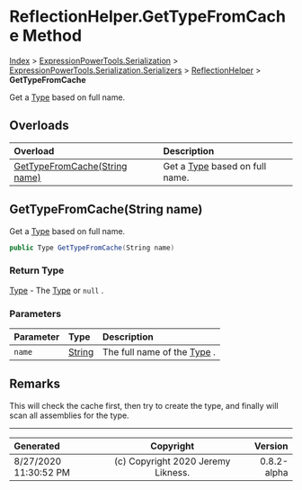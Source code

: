 ﻿# ReflectionHelper.GetTypeFromCache Method

[Index](../index.md) > [ExpressionPowerTools.Serialization](ExpressionPowerTools.Serialization.a.md) > [ExpressionPowerTools.Serialization.Serializers](ExpressionPowerTools.Serialization.Serializers.n.md) > [ReflectionHelper](ExpressionPowerTools.Serialization.Serializers.ReflectionHelper.cs.md) > **GetTypeFromCache**

Get a [Type](https://docs.microsoft.com/dotnet/api/system.type) based on full name.

## Overloads

| Overload | Description |
| :-- | :-- |
| [GetTypeFromCache(String name)](#gettypefromcachestring-name) | Get a [Type](https://docs.microsoft.com/dotnet/api/system.type) based on full name. |
## GetTypeFromCache(String name)

Get a [Type](https://docs.microsoft.com/dotnet/api/system.type) based on full name.

```csharp
public Type GetTypeFromCache(String name)
```

### Return Type

 [Type](https://docs.microsoft.com/dotnet/api/system.type)  - The [Type](https://docs.microsoft.com/dotnet/api/system.type) or `null` .

### Parameters

| Parameter | Type | Description |
| :-- | :-- | :-- |
| `name` | [String](https://docs.microsoft.com/dotnet/api/system.string) | The full name of the [Type](https://docs.microsoft.com/dotnet/api/system.type) . |


## Remarks

This will check the cache first, then try to create the type, and
            finally will scan all assemblies for the type.


---

| Generated | Copyright | Version |
| :-- | :-: | --: |
| 8/27/2020 11:30:52 PM | (c) Copyright 2020 Jeremy Likness. | 0.8.2-alpha |
